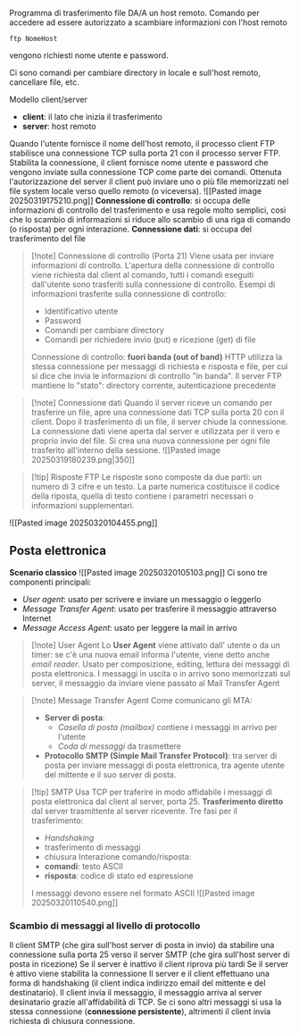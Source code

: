 Programma di trasferimento file DA/A un host remoto. Comando per accedere ad essere autorizzato a scambiare informazioni  con l'host remoto
```
ftp NomeHost
```
vengono richiesti nome utente e password.

Ci sono comandi per cambiare directory in locale e sull'host remoto, cancellare file, etc.

Modello client/server
- **client**: il lato che inizia il trasferimento
- **server**: host remoto

Quando l'utente fornisce il nome dell'host remoto, il processo client FTP stabilisce una connessione TCP sulla porta 21 con il processo server FTP.
Stabilita la connessione, il client fornisce nome utente e password che vengono inviate sulla connessione TCP come parte dei comandi.
Ottenuta l'autorizzazione del server il client può inviare uno o più file memorizzati nel file system locale verso quello remoto (o viceversa).
![[Pasted image 20250319175210.png]]
**Connessione di controllo**: si occupa delle informazioni di controllo del trasferimento e usa regole molto semplici, così che lo scambio di informazioni si riduce allo scambio di una riga di comando (o risposta) per ogni interazione.
**Connessione dati**: si occupa del trasferimento del file

>[!note] Connessione di controllo
>(Porta 21) Viene usata per inviare informazioni di controllo. L'apertura della connessione di controllo viene richiesta dal client al comando, tutti i comandi eseguiti dall'utente sono trasferiti sulla connessione di controllo. 
>Esempi di informazioni trasferite sulla connessione di controllo:
>- Identificativo utente
>- Password
>- Comandi per cambiare directory
>- Comandi per richiedere invio (put) e ricezione (get) di file
>
>Connessione di controllo: **fuori banda (out of band)** 
>HTTP utilizza la stessa connessione per messaggi di richiesta e risposta e file, per cui si dice che invia le informazioni di controllo "in banda". Il server FTP mantiene lo "stato": directory corrente, autenticazione precedente

>[!note] Connessione dati
>Quando il server riceve un comando per trasferire un file, apre una connessione dati TCP sulla porta 20 con il client. Dopo il trasferimento di un file, il server chiude la connessione.
>La connessione dati viene aperta dal server e utilizzata per il vero e proprio invio del file. Si crea una nuova connessione per ogni file trasferito all'interno della sessione. ![[Pasted image 20250319180239.png|350]]

>[!tip] Risposte FTP
>Le risposte sono composte da due parti: un numero di 3 cifre e un testo. La parte numerica costituisce il codice della riposta, quella di testo contiene i parametri necessari o informazioni supplementari. 

![[Pasted image 20250320104455.png]]
## Posta elettronica
**Scenario classico**
![[Pasted image 20250320105103.png]]
Ci sono tre componenti principali:
- *User agent*: usato per scrivere e inviare un messaggio o leggerlo
- *Message Transfer Agent*: usato per trasferire il messaggio attraverso Internet
- *Message Access Agent*: usato per leggere la mail in arrivo
>[!note] User Agent
>Lo **User Agent** viene attivato dall' utente o da un timer: se c'è una nuova email informa l'utente, viene detto anche *email reader*. 
>Usato per composizione, editing, lettura dei messaggi di posta elettronica.
>I messaggi in uscita o in arrivo sono memorizzati sul server, il messaggio da inviare viene passato al Mail Transfer Agent

>[!note] Message Transfer Agent
> Come comunicano gli MTA:
> - **Server di posta**:
> 	-  *Casella di posta (mailbox)* contiene i messaggi in arrivo per l'utente
> 	- *Coda di messaggi* da trasmettere 
> - **Protocollo SMTP (Simple Mail Transfer Protocol)**: tra server di posta per inviare messaggi di posta elettronica, tra agente utente del mittente e il suo server di posta.

>[!tip] SMTP
>Usa TCP per traferire in modo affidabile i messaggi di posta elettronica dal client al server, porta 25. 
>**Trasferimento diretto** dal server trasmittente al server ricevente.
>Tre fasi per il trasferimento:
>- *Handshaking*
>- trasferimento di messaggi
>- chiusura
>Interazione comando/risposta:
>- **comandi**: testo ASCII
>- **risposta**: codice di stato ed espressione
>
>I messaggi devono essere nel formato ASCII
>![[Pasted image 20250320110540.png]]

### Scambio di messaggi al livello di protocollo
Il client SMTP (che gira sull'host server di posta in invio) da stabilire una connessione sulla porta 25 verso il server SMTP (che gira sull'host server di posta in ricezione)
Se il server è inattivo il client riprova più tardi
Se il server è attivo viene stabilita la connessione
Il server e il client effettuano una forma di handshaking (il client indica indirizzo email del mittente e del destinatario).
Il client invia il messaggio, il messaggio arriva al server desinatario grazie all'affidabilità di TCP.
Se ci sono altri messaggi si usa la stessa connessione (**connessione persistente**), altrimenti il client invia richiesta di chiusura connessione.
 

